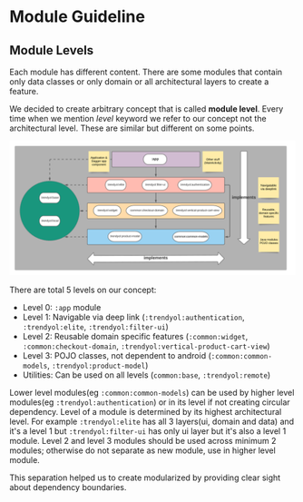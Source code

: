 # Module Guideline  
  
## Module Levels  
  
Each module has different content. There are some modules that contain only data classes or only domain or all architectural layers to create a feature.  
  
We decided to create arbitrary concept that is called **module level**. Every time when we mention *level* keyword we refer to our concept not the architectural level. These are similar but different on some points.

![Levels chart](module-levels.png)

There are total 5 levels on our concept:
- Level 0: `:app` module
- Level 1: Navigable via deep link (`:trendyol:authentication`, `:trendyol:elite`, `:trendyol:filter-ui`)
- Level 2: Reusable domain specific features (`:common:widget`, `:common:checkout-domain`, `:trendyol:vertical-product-cart-view`)
- Level 3: POJO classes, not dependent to android (`:common:common-models`, `:trendyol:product-model`)
- Utilities: Can be used on all levels (`common:base`, `:trendyol:remote`)

Lower level modules(eg `:common:common-models`) can be used by higher level modules(eg `:trendyol:authentication`) or in its level if not creating circular dependency.
Level of a module is determined by its highest architectural level. For example `:trendyol:elite` has all 3 layers(ui, domain and data) and it's a level 1 but `:trendyol:filter-ui` has only ui layer but it's also a level 1 module.
Level 2 and level 3 modules should be used across minimum 2 modules; otherwise do not separate as new module, use in higher level module.

This separation helped us to create modularized by providing clear sight about dependency boundaries.
